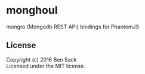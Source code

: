 # monghoul

mongro (Mongodb REST API) bindings for PhantomJS

## License
Copyright (c) 2016 Ben Sack  
Licensed under the MIT license.
